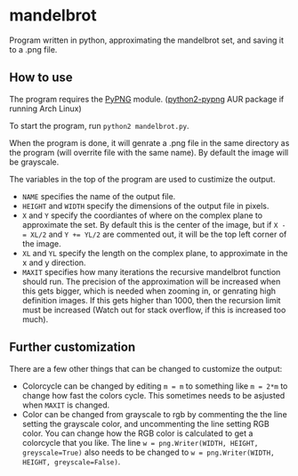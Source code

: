 # mandelbrot
Program written in python, approximating the mandelbrot set, and saving it to a .png file. 

## How to use
The program requires the [PyPNG](https://github.com/drj11/pypng) module. ([python2-pypng](https://aur.archlinux.org/packages/python2-pypng/) AUR package if running Arch Linux)

To start the program, run `python2 mandelbrot.py`.

When the program is done, it will genrate a .png file in the same directory as the program (will overrite file with the same name). By default the image will be grayscale.

The variables in the top of the program are used to custimize the output.
 * `NAME` specifies the name of the output file.
 * `HEIGHT` and `WIDTH` specify the dimensions of the output file in pixels.
 * `X` and `Y` specify the coordiantes of where on the complex plane to approximate the set. By default this is the center of the image, but if `X -= XL/2` and `Y += YL/2` are commented out, it will be the top left corner of the image.
 * `XL` and `YL` specify the length on the complex plane, to approximate in the x and y direction.
 * `MAXIT` specifies how many iterations the recursive mandelbrot function should run. The precision of the approximation will be increased when this gets bigger, which is needed when zooming in, or genrating high definition images. If this gets higher than 1000, then the recursion limit must be increased (Watch out for stack overflow, if this is increased too much).
 
## Further customization
There are a few other things that can be changed to customize the output:
 * Colorcycle can be changed by editing `m = m` to something like `m = 2*m` to change how fast the colors cycle. This sometimes needs to be asjusted when `MAXIT` is changed.
 * Color can be changed from grayscale to rgb by commenting the the line setting the grayscale color, and uncommenting the line setting RGB color. You can change how the RGB color is calculated to get a colorcycle that you like. The line `w = png.Writer(WIDTH, HEIGHT, greyscale=True)` also needs to be changed to `w = png.Writer(WIDTH, HEIGHT, greyscale=False)`.
